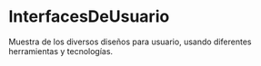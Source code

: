 # InterfacesDeUsuario
Muestra de los diversos diseños para usuario, usando diferentes herramientas y tecnologías.
